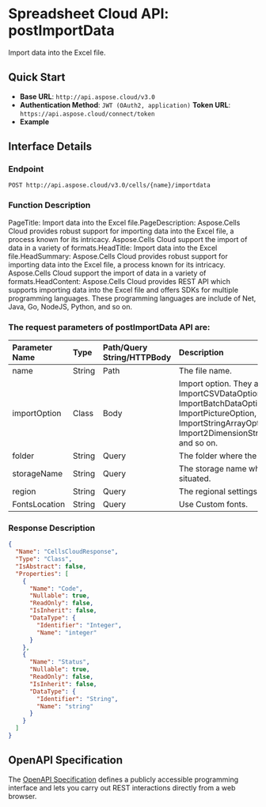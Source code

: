 # **Spreadsheet Cloud API: postImportData**

Import data into the Excel file. 


## **Quick Start**

- **Base URL**: `http://api.aspose.cloud/v3.0`
- **Authentication Method**: `JWT (OAuth2, application)`  **Token URL**: `https://api.aspose.cloud/connect/token`
- **Example** 

## **Interface Details**

### **Endpoint** 

```
POST http://api.aspose.cloud/v3.0/cells/{name}/importdata
```
### **Function Description**
PageTitle: Import data into the Excel file.PageDescription: Aspose.Cells Cloud provides robust support for importing data into the Excel file, a process known for its intricacy. Aspose.Cells Cloud support the import of data in a variety of formats.HeadTitle: Import data into the Excel file.HeadSummary: Aspose.Cells Cloud provides robust support for importing data into the Excel file, a process known for its intricacy. Aspose.Cells Cloud support the import of data in a variety of formats.HeadContent: Aspose.Cells Cloud provides  REST API which supports importing data into the Excel file and offers SDKs for multiple programming languages. These programming languages are include of Net, Java, Go, NodeJS, Python, and so on.

### The request parameters of **postImportData** API are: 

| Parameter Name | Type | Path/Query String/HTTPBody | Description | 
| :- | :- | :- |:- | 
|name|String|Path|The file name.|
|importOption|Class|Body|Import option. They are include of ImportCSVDataOption, ImportBatchDataOption, ImportPictureOption, ImportStringArrayOption, Import2DimensionStringArrayOption, and so on.  |
|folder|String|Query|The folder where the file is situated.|
|storageName|String|Query|The storage name where the file is situated.|
|region|String|Query|The regional settings for workbook.|
|FontsLocation|String|Query|Use Custom fonts.|

### **Response Description**
```json
{
  "Name": "CellsCloudResponse",
  "Type": "Class",
  "IsAbstract": false,
  "Properties": [
    {
      "Name": "Code",
      "Nullable": true,
      "ReadOnly": false,
      "IsInherit": false,
      "DataType": {
        "Identifier": "Integer",
        "Name": "integer"
      }
    },
    {
      "Name": "Status",
      "Nullable": true,
      "ReadOnly": false,
      "IsInherit": false,
      "DataType": {
        "Identifier": "String",
        "Name": "string"
      }
    }
  ]
}
```


## OpenAPI Specification

The [OpenAPI Specification](https://reference.aspose.cloud/cells/#/DataProcessingController/PostImportData) defines a publicly accessible programming interface and lets you carry out REST interactions directly from a web browser.
